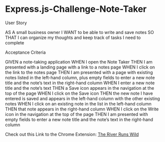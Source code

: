 # Express.js-Challenge-Note-Taker

User Story

AS A small business owner
I WANT to be able to write and save notes
SO THAT I can organize my thoughts and keep track of tasks I need to complete


Acceptance Criteria

GIVEN a note-taking application
WHEN I open the Note Taker
THEN I am presented with a landing page with a link to a notes page
WHEN I click on the link to the notes page
THEN I am presented with a page with existing notes listed in the left-hand column, plus empty fields to enter a new note title and the note’s text in the right-hand column
WHEN I enter a new note title and the note’s text
THEN a Save icon appears in the navigation at the top of the page
WHEN I click on the Save icon
THEN the new note I have entered is saved and appears in the left-hand column with the other existing notes
WHEN I click on an existing note in the list in the left-hand column
THEN that note appears in the right-hand column
WHEN I click on the Write icon in the navigation at the top of the page
THEN I am presented with empty fields to enter a new note title and the note’s text in the right-hand column




Check out this Link to the Chrome Extension: [The River Runs Wild](https://drive.google.com/file/d/1ztE8wgwNXkY3IfjfucJJRZhAVMFHkR_V/view)